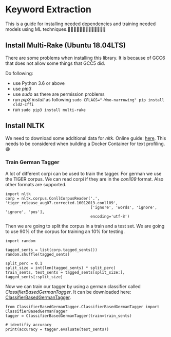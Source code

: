 # Keyword Extraction

This is a guide for installing needed dependencies and training needed models using ML techniques.🔑🔑🔑🔑🔑🔑🔑🔑🔑🔑🔑🔑🔑

## Install Multi-Rake (Ubuntu 18.04LTS)
There are some problems when installing this library. It is because of GCC6 that does not allow some things that GCC5 did. 

Do following:
* use Python 3.6 or above
* use _pip3_
* use _sudo_ as there are permission problems
* run _pip3 install_ as following `sudo CFLAGS="-Wno-narrowing" pip install cld2-cffi`
* run `sudo pip3 install multi-rake`

## Install NLTK
We need to download some additional data for _nltk_.
Online guide: [here](https://www.nltk.org/data.html).
This needs to be considered when building a Docker Container for text profiling. 😅

### Train German Tagger

A lot of different corpi can be used to train the tagger. 
For german we use the TIGER corpus.
We can read corpi if they are in the _conll09_ format.
Also other formats are supported.

```
import nltk
corp = nltk.corpus.ConllCorpusReader('.', 'tiger_release_aug07.corrected.16012013.conll09',
                                     ['ignore', 'words', 'ignore', 'ignore', 'pos'],
                                     encoding='utf-8')
```

Then we are going to split the corpus in a train and a test set.
We are going to use 90% of the corpus for training an 10% for testing.

```
import random

tagged_sents = list(corp.tagged_sents())
random.shuffle(tagged_sents)

split_perc = 0.1
split_size = int(len(tagged_sents) * split_perc)
train_sents, test_sents = tagged_sents[split_size:], tagged_sents[:split_size]
```

Now we can train our tagger by using a german classifier called _ClassifierBasedGermanTagger_.
It can be downloaded here: [ClassifierBasedGermanTagger](https://github.com/ptnplanet/NLTK-Contributions/tree/master/ClassifierBasedGermanTagger).

```
from ClassifierBasedGermanTagger.ClassifierBasedGermanTagger import ClassifierBasedGermanTagger
tagger = ClassifierBasedGermanTagger(train=train_sents)

# identifiy accuracy
print(accuracy = tagger.evaluate(test_sents))
```


